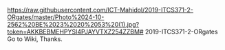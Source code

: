 https://raw.githubusercontent.com/ICT-Mahidol/2019-ITCS371-2-ORgates/master/Photo%2024-10-2562%20BE%2023%2020%2053%20(1).jpg?token=AKKBEBMEHPYSI4PJAYVTXZ254ZZBM# 2019-ITCS371-2-ORgates
Go to Wiki, Thanks.
